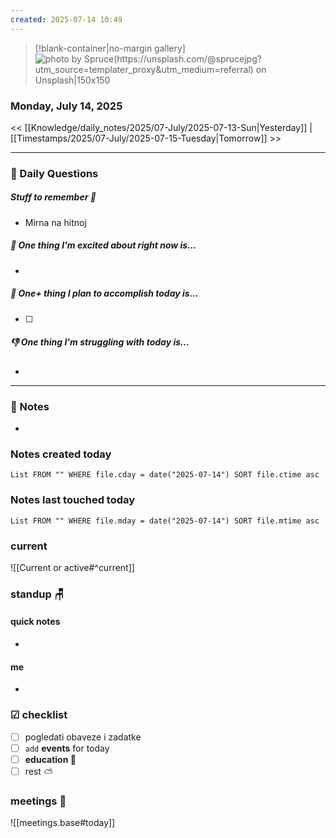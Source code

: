 ```yaml
---
created: 2025-07-14 10:49
---
```


> [!blank-container|no-margin gallery] 
>![photo by Spruce(https://unsplash.com/@sprucejpg?utm_source=templater_proxy&utm_medium=referral) on Unsplash|150x150](https://images.unsplash.com/photo-1689838611743-e29e01966646?crop=entropy&cs=srgb&fm=jpg&ixid=M3w2NDU1OTF8MHwxfHJhbmRvbXx8fHx8fHx8fDE3NTI0ODI5Njh8&ixlib=rb-4.1.0&q=85)

### Monday, July 14, 2025

<< [[Knowledge/daily_notes/2025/07-July/2025-07-13-Sun|Yesterday]] | [[Timestamps/2025/07-July/2025-07-15-Tuesday|Tomorrow]] >>

___
### 📅 Daily Questions

##### Stuff to remember 📝
- Mirna na hitnoj

##### 🙌 **One thing I'm excited about right now is...**
- 

##### 🚀 **One+ thing I plan to accomplish today is...**
- [ ] 

##### 👎 **One thing I'm struggling with today is...**
- 

---
### 📝 Notes
- 

### Notes created today
```dataview
List FROM "" WHERE file.cday = date("2025-07-14") SORT file.ctime asc
```

### Notes last touched today
```dataview
List FROM "" WHERE file.mday = date("2025-07-14") SORT file.mtime asc
`````
### **current**
![[Current or active#^current]]

### **standup** 🪑

#### quick notes
- 
#### me 
- 

### ☑ checklist
- [ ] pogledati  obaveze i zadatke
- [ ] `add` **events** for today
- [ ] **education 🎒**
- [ ] rest ⛅ 

### meetings 🤝

![[meetings.base#today]]
